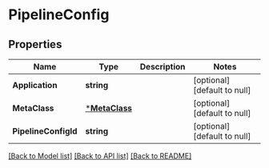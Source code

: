 # PipelineConfig

## Properties
Name | Type | Description | Notes
------------ | ------------- | ------------- | -------------
**Application** | **string** |  | [optional] [default to null]
**MetaClass** | [***MetaClass**](MetaClass.md) |  | [optional] [default to null]
**PipelineConfigId** | **string** |  | [optional] [default to null]

[[Back to Model list]](../README.md#documentation-for-models) [[Back to API list]](../README.md#documentation-for-api-endpoints) [[Back to README]](../README.md)


